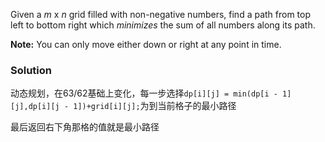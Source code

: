 Given a *m* x *n* grid filled with non-negative numbers, find a path from top left to bottom right which *minimizes* the sum of all numbers along its path.

**Note:** You can only move either down or right at any point in time.

### Solution

动态规划，在63/62基础上变化，每一步选择```dp[i][j] = min(dp[i - 1][j],dp[i][j - 1])+grid[i][j];```为到当前格子的最小路径

最后返回右下角那格的值就是最小路径

